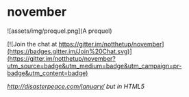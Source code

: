 # november

![assets/img/prequel.png](A prequel)

[![Join the chat at https://gitter.im/notthetup/november](https://badges.gitter.im/Join%20Chat.svg)](https://gitter.im/notthetup/november?utm_source=badge&utm_medium=badge&utm_campaign=pr-badge&utm_content=badge)  

_http://disasterpeace.com/january/ but in HTML5_


